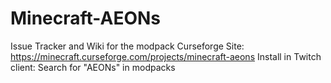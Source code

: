 # Minecraft-AEONs

Issue Tracker and Wiki for the modpack
Curseforge Site: https://minecraft.curseforge.com/projects/minecraft-aeons
Install in Twitch client: Search for "AEONs" in modpacks
